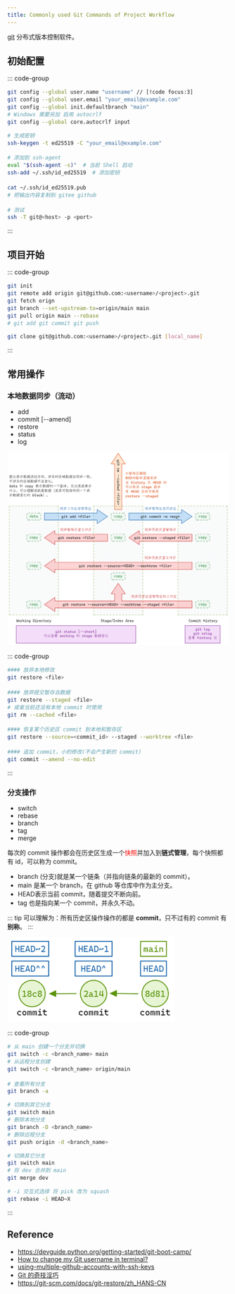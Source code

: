 ```yaml
---
title: Commonly used Git Commands of Project Workflow
---
```


[git](https://git-scm.com/) 分布式版本控制软件。

## 初始配置

::: code-group
```sh [Init]
git config --global user.name "username" // [!code focus:3]
git config --global user.email "your_email@example.com"
git config --global init.defaultbranch "main"
# Windows 需要另加 启用 autocrlf
git config --global core.autocrlf input
```

```sh [SSH]
# 生成密钥
ssh-keygen -t ed25519 -C "your_email@example.com"

# 添加到 ssh-agent
eval "$(ssh-agent -s)"  # 当前 Shell 启动
ssh-add ~/.ssh/id_ed25519  # 添加密钥

cat ~/.ssh/id_ed25519.pub
# 把输出内容复制到 gitee github

# 测试
ssh -T git@<host> -p <port>

```
:::

## 项目开始

::: code-group
```sh [Local merge remote]
git init
git remote add origin git@github.com:<username>/<project>.git
git fetch orign
git branch --set-upstream-to=origin/main main
git pull origin main --rebase
# git add git commit git push
```

```sh [begin remote]
git clone git@github.com:<username>/<project>.git [local_name]
```
:::

## 常用操作

### 本地数据同步（流动）

- add
- commit [--amend]
- restore
- status
- log

![git local flow](./images/git_flow_local.excalidraw.png)

::: code-group
```sh [Example]
#### 放弃本地修改
git restore <file>

#### 放弃提交暂存去数据
git restore --staged <file>
# 或者当前还没有本地 commit 时使用
git rm --cached <file>

#### 恢复某个历史区 commit 到本地和暂存区
git restore --source=<commit_id> --staged --worktree <file>

#### 追加 commit，小的修改(不会产生新的 commit)
git commit --amend --no-edit
```
:::

### 分支操作

- switch
- rebase
- branch
- tag
- merge

每次的 commit 操作都会在历史区生成一个<span style="color:red;font-weigt:700">快照</span>并加入到**链式管理**，每个快照都有 id，可以称为 commit。

- branch (分支)就是某一个链条（并指向链条的最新的 commit）。
- main 是某一个 branch，在 github 等仓库中作为主分支。
- HEAD表示当前 commit，随着提交不断向前。
- tag 也是指向某一个 commit，并永久不动。

::: tip
可以理解为：所有历史区操作操作的都是 **commit**，只不过有的 commit 有**别称**。
:::

![git branch](./images/git_history_commit.excalidraw.png)

::: code-group
```sh [切换分支]
# 从 main 创建一个分支并切换
git switch -c <branch_name> main
# 从远程分支创建
git switch -c <branch_name> origin/main

# 查看所有分支
git branch -a
```

```sh [删除分支]
# 切换到其它分支
git switch main
# 删除本地分支
git branch -D <branch_name>
# 删除远程分支
git push origin -d <branch_name>
```

```sh [合并分支]
# 切换其它分支
git switch main
# 将 dev 合并到 main
git merge dev
```

```sh [合并多个commit 为1个]
# -i 交互式选择 将 pick 改为 squash
git rebase -i HEAD~X
```
:::

## Reference

- https://devguide.python.org/getting-started/git-boot-camp/
- [How to change my Git username in terminal?](https://stackoverflow.com/questions/22844806/how-to-change-my-git-username-in-terminal)
- [using-multiple-github-accounts-with-ssh-keys](https://gist.github.com/oanhnn/80a89405ab9023894df7)
- [Git 的奇技淫巧](https://hellogithub.com/article/9aed28d4d64b4649bb364685ef557ae4)
- https://git-scm.com/docs/git-restore/zh_HANS-CN
